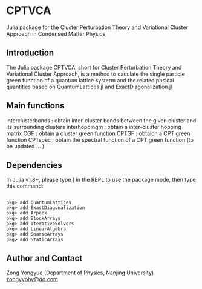 # CPTVCA
Julia package for the Cluster Perturbation Theory and Variational Cluster Approach in Condensed Matter Physics.

## Introduction 
The Julia package CPTVCA, short for Cluster Perturbation Theory and Variational Cluster Approach, is a method to caculate the single particle green function of a quantum lattice systerm and the related phsical quantities based on QuantumLattices.jl and ExactDiagonalization.jl

## Main functions
interclusterbonds : obtain inter-cluster bonds between the given cluster and its surrounding clusters
interhoppingm : obtain a inter-cluster hopping matrix
CGF : obtain a cluster green function
CPTGF : obtaion a CPT green function
CPTspec : obtain the spectral function of a CPT green function 
(to be updated ... )

## Dependencies
In Julia v1.8+, please type \] in the REPL to use the package mode, then type this command:

```

pkg> add QuantumLattices
pkg> add ExactDiagonalization
pkg> add Arpack
pkg> add BlockArrays
pkg> add IterativeSolvers
pkg> add LinearAlgebra
pkg> add SparseArrays
pkg> add StaticArrays

```

## Author and Contact
Zong Yongyue (Department of Physics, Nanjing University)
zongyyphy@qq.com



